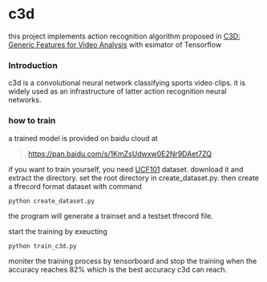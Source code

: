 # c3d
this project implements action recognition algorithm proposed in [C3D: Generic Features for Video Analysis](https://arxiv.org/pdf/1412.0767v1.pdf) with esimator of Tensorflow

### Introduction

c3d is a convolutional neural network classifying sports video clips. it is widely used as an infrastructure of latter action recognition neural networks.

### how to train

a trained model is provided on baidu cloud at

> https://pan.baidu.com/s/1KmZsUdwxw0E2Nr9DAet7ZQ

if you want to train yourself, you need [UCF101](http://crcv.ucf.edu/data/UCF101.php) dataset. download it and extract the directory. set the root directory in create_dataset.py. then create a tfrecord format dataset with command

```bash
python create_dataset.py
```

the program will generate a trainset and a testset tfrecord file.

start the training by exeucting 

```base
python train_c3d.py
```

moniter the training process by tensorboard and stop the training when the accuracy reaches 82% which is the best accuracy c3d can reach.

